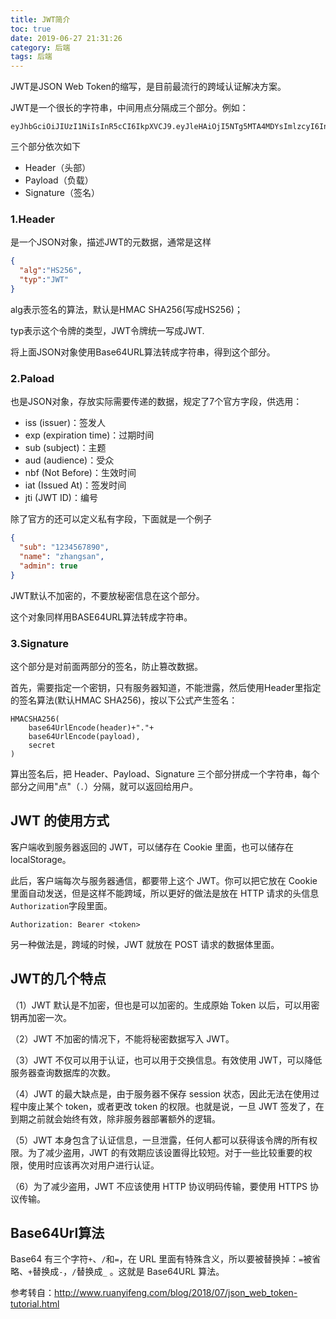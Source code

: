 ```yaml
---
title: JWT简介
toc: true
date: 2019-06-27 21:31:26
category: 后端
tags: 后端
---
```


JWT是JSON Web Token的缩写，是目前最流行的跨域认证解决方案。

<!--more-->

JWT是一个很长的字符串，中间用点分隔成三个部分。例如：

```
eyJhbGciOiJIUzI1NiIsInR5cCI6IkpXVCJ9.eyJleHAiOjI5NTg5MTA4MDYsImlzcyI6InRlc3QiLCJuYmYiOjE0Nzk0NTczMTZ9.57gqtlk1nNezXSa0VgWBOwu2b2FCDJ6wXizuJF6IY10
```

三个部分依次如下

+ Header（头部）
+ Payload（负载）
+ Signature（签名）

### 1.Header

是一个JSON对象，描述JWT的元数据，通常是这样

```json
{
  "alg":"HS256",
  "typ":"JWT"
}
```

alg表示签名的算法，默认是HMAC SHA256(写成HS256)；

typ表示这个令牌的类型，JWT令牌统一写成JWT.

将上面JSON对象使用Base64URL算法转成字符串，得到这个部分。

### 2.Paload

也是JSON对象，存放实际需要传递的数据，规定了7个官方字段，供选用：

+ iss (issuer)：签发人
+ exp (expiration time)：过期时间
+ sub (subject)：主题
+ aud (audience)：受众
+ nbf (Not Before)：生效时间
+ iat (Issued At)：签发时间
+ jti (JWT ID)：编号

除了官方的还可以定义私有字段，下面就是一个例子

```json
{
  "sub": "1234567890",
  "name": "zhangsan",
  "admin": true
}
```

JWT默认不加密的，不要放秘密信息在这个部分。

这个对象同样用BASE64URL算法转成字符串。

### 3.Signature

这个部分是对前面两部分的签名，防止篡改数据。

首先，需要指定一个密钥，只有服务器知道，不能泄露，然后使用Header里指定的签名算法(默认HMAC SHA256)，按以下公式产生签名：

```
HMACSHA256(
	base64UrlEncode(header)+"."+
	base64UrlEncode(payload),
	secret
)
```

算出签名后，把 Header、Payload、Signature 三个部分拼成一个字符串，每个部分之间用"点"（`.`）分隔，就可以返回给用户。

## JWT 的使用方式

客户端收到服务器返回的 JWT，可以储存在 Cookie 里面，也可以储存在 localStorage。

此后，客户端每次与服务器通信，都要带上这个 JWT。你可以把它放在 Cookie 里面自动发送，但是这样不能跨域，所以更好的做法是放在 HTTP 请求的头信息`Authorization`字段里面。

```
Authorization: Bearer <token>
```

另一种做法是，跨域的时候，JWT 就放在 POST 请求的数据体里面。

## JWT的几个特点

（1）JWT 默认是不加密，但也是可以加密的。生成原始 Token 以后，可以用密钥再加密一次。

（2）JWT 不加密的情况下，不能将秘密数据写入 JWT。

（3）JWT 不仅可以用于认证，也可以用于交换信息。有效使用 JWT，可以降低服务器查询数据库的次数。

（4）JWT 的最大缺点是，由于服务器不保存 session 状态，因此无法在使用过程中废止某个 token，或者更改 token 的权限。也就是说，一旦 JWT 签发了，在到期之前就会始终有效，除非服务器部署额外的逻辑。

（5）JWT 本身包含了认证信息，一旦泄露，任何人都可以获得该令牌的所有权限。为了减少盗用，JWT 的有效期应该设置得比较短。对于一些比较重要的权限，使用时应该再次对用户进行认证。

（6）为了减少盗用，JWT 不应该使用 HTTP 协议明码传输，要使用 HTTPS 协议传输。

## Base64Url算法

Base64 有三个字符`+`、`/`和`=`，在 URL 里面有特殊含义，所以要被替换掉：`=`被省略、`+`替换成`-`，`/`替换成`_` 。这就是 Base64URL 算法。



参考转自：<http://www.ruanyifeng.com/blog/2018/07/json_web_token-tutorial.html>